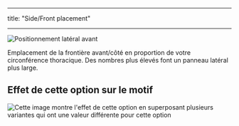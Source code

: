 - - -
title: "Side/Front placement"
- - -

![Positionnement latéral avant](sidefrontplacement.svg)

Emplacement de la frontière avant/côté en proportion de votre circonférence thoracique. Des nombres plus élevés font un panneau latéral plus large.

## Effet de cette option sur le motif

![Cette image montre l'effet de cette option en superposant plusieurs variantes qui ont une valeur différente pour cette option](jaeger_sidefrontplacement_sample.svg "Effect of this option on the pattern")
